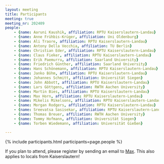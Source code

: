 ```yaml
---
layout: meeting
title: Participants
meeting: true
meeting_nr: 202409
people:
    - {name: Aaruni Kaushik, affiliation: RPTU Kaiserslautern-Landau}
    - {name: Anne Frühbis-Krüger, affiliation: Uni Oldenburg}
    - {name: Ali Traore, affiliation: RPTU Kaiserslautern-Landau}
    - {name: Antony Della Vecchia, affiliation: TU Berlin}
    - {name: Christian Eder, affiliation: RPTU Kaiserslautern-Landau}
    - {name: Claus Fieker, affiliation: RPTU Kaiserslautern-Landau}
    - {name: Erik Paemurru, affiliation: Saarland University}
    - {name: Friedrich Günther, affiliation: Saarland University}
    - {name: Hans Schönemann, affiliation: RPTU Kaiserslautern-Landau}
    - {name: Janko Böhm, affiliation: RPTU Kaiserslautern-Landau}
    - {name: Johannes Schmitt, affiliation: Universität Siegen}
    - {name: John Abbott, affiliation: RPTU Kaiserslautern-Landau}
    - {name: Lars Göttgens, affiliation: RWTH Aachen University}
    - {name: Martin Bies, affiliation: RPTU Kaiserslautern-Landau}
    - {name: Max Horn, affiliation: RPTU Kaiserslautern-Landau}
    - {name: Mikelis Mikelsons, affiliation: RPTU Kaiserslautern-Landau}
    - {name: Morgan Rodgers, affiliation: RPTU Kaiserslautern-Landau}
    - {name: Sreevatsa Sasisekar, affiliation: RPTU Kaiserslautern-Landau}
    - {name: Thomas Breuer, affiliation: RWTH Aachen University}
    - {name: Tommy Hofmann, affiliation: Universität Siegen}
    - {name: Torben Wiedemann, affiliation: Universität Gießen}

---
```


{% include participants.html participants=page.people %}

If you plan to attend, please register by sending an email
to [Max](mailto:mhorn@rptu.de).
This also applies to locals from Kaiserslautern!
